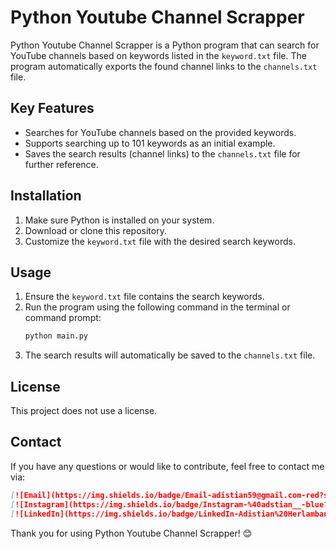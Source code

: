 # Python Youtube Channel Scrapper

Python Youtube Channel Scrapper is a Python program that can search for YouTube channels based on keywords listed in the `keyword.txt` file. The program automatically exports the found channel links to the `channels.txt` file.

## Key Features

- Searches for YouTube channels based on the provided keywords.
- Supports searching up to 101 keywords as an initial example.
- Saves the search results (channel links) to the `channels.txt` file for further reference.

## Installation

1. Make sure Python is installed on your system.
2. Download or clone this repository.
3. Customize the `keyword.txt` file with the desired search keywords.

## Usage

1. Ensure the `keyword.txt` file contains the search keywords.
2. Run the program using the following command in the terminal or command prompt:
   ```bash
   python main.py
   ```
3. The search results will automatically be saved to the `channels.txt` file.

## License

This project does not use a license.

## Contact

If you have any questions or would like to contribute, feel free to contact me via:

```md
[![Email](https://img.shields.io/badge/Email-adistian59@gmail.com-red?style=for-the-badge&logo=gmail&logoColor=white)](mailto:adistian59@gmail.com)
[![Instagram](https://img.shields.io/badge/Instagram-%40adstian__-blue?style=for-the-badge&logo=instagram&logoColor=white)](https://www.instagram.com/adstian__)
[![LinkedIn](https://img.shields.io/badge/LinkedIn-Adistian%20Herlambang-blue?style=for-the-badge&logo=linkedin&logoColor=white)](https://www.linkedin.com/in/adistian-herlambang-1562a3198/)
```

Thank you for using Python Youtube Channel Scrapper! 😊

